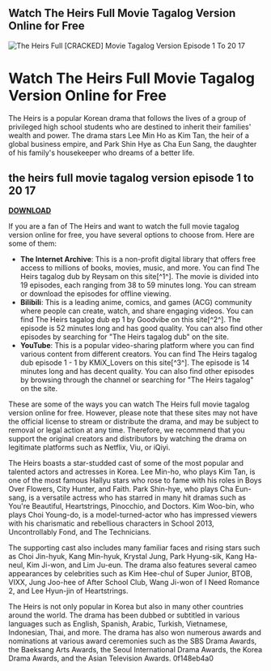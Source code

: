 ## Watch The Heirs Full Movie Tagalog Version Online for Free

 
![The Heirs Full \[CRACKED\] Movie Tagalog Version Episode 1 To 20 17](https://encrypted-tbn3.gstatic.com/images?q=tbn:ANd9GcRvZQj_c4XP8FawXqIoeSvSz2lkA3Mot3CrHpkZK_PnsbEpWocxSYCLPg)

 
# Watch The Heirs Full Movie Tagalog Version Online for Free
 
The Heirs is a popular Korean drama that follows the lives of a group of privileged high school students who are destined to inherit their families' wealth and power. The drama stars Lee Min Ho as Kim Tan, the heir of a global business empire, and Park Shin Hye as Cha Eun Sang, the daughter of his family's housekeeper who dreams of a better life.
 
## the heirs full movie tagalog version episode 1 to 20 17


[**DOWNLOAD**](https://www.google.com/url?q=https%3A%2F%2Furllie.com%2F2tKEru&sa=D&sntz=1&usg=AOvVaw2LKLG9oC0zN4ayDFSp0g8e)

 
If you are a fan of The Heirs and want to watch the full movie tagalog version online for free, you have several options to choose from. Here are some of them:
 
- **The Internet Archive**: This is a non-profit digital library that offers free access to millions of books, movies, music, and more. You can find The Heirs tagalog dub by Reysam on this site[^1^]. The movie is divided into 19 episodes, each ranging from 38 to 59 minutes long. You can stream or download the episodes for offline viewing.
- **Bilibili**: This is a leading anime, comics, and games (ACG) community where people can create, watch, and share engaging videos. You can find The Heirs tagalog dub ep 1 by Goodvibe on this site[^2^]. The episode is 52 minutes long and has good quality. You can also find other episodes by searching for "The Heirs tagalog dub" on the site.
- **YouTube**: This is a popular video-sharing platform where you can find various content from different creators. You can find The Heirs tagalog dub episode 1 - 1 by KMiX\_Lovers on this site[^3^]. The episode is 14 minutes long and has decent quality. You can also find other episodes by browsing through the channel or searching for "The Heirs tagalog" on the site.

These are some of the ways you can watch The Heirs full movie tagalog version online for free. However, please note that these sites may not have the official license to stream or distribute the drama, and may be subject to removal or legal action at any time. Therefore, we recommend that you support the original creators and distributors by watching the drama on legitimate platforms such as Netflix, Viu, or iQiyi.
  
The Heirs boasts a star-studded cast of some of the most popular and talented actors and actresses in Korea. Lee Min-ho, who plays Kim Tan, is one of the most famous Hallyu stars who rose to fame with his roles in Boys Over Flowers, City Hunter, and Faith. Park Shin-hye, who plays Cha Eun-sang, is a versatile actress who has starred in many hit dramas such as You're Beautiful, Heartstrings, Pinocchio, and Doctors. Kim Woo-bin, who plays Choi Young-do, is a model-turned-actor who has impressed viewers with his charismatic and rebellious characters in School 2013, Uncontrollably Fond, and The Technicians.
 
The supporting cast also includes many familiar faces and rising stars such as Choi Jin-hyuk, Kang Min-hyuk, Krystal Jung, Park Hyung-sik, Kang Ha-neul, Kim Ji-won, and Lim Ju-eun. The drama also features several cameo appearances by celebrities such as Kim Hee-chul of Super Junior, BTOB, VIXX, Jung Joo-hee of After School Club, Wang Ji-won of I Need Romance 2, and Lee Hyun-jin of Heartstrings.
 
The Heirs is not only popular in Korea but also in many other countries around the world. The drama has been dubbed or subtitled in various languages such as English, Spanish, Arabic, Turkish, Vietnamese, Indonesian, Thai, and more. The drama has also won numerous awards and nominations at various award ceremonies such as the SBS Drama Awards, the Baeksang Arts Awards, the Seoul International Drama Awards, the Korea Drama Awards, and the Asian Television Awards.
 0f148eb4a0
